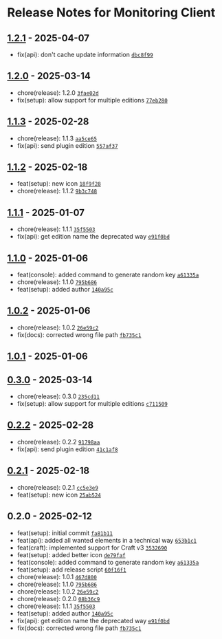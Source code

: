 # Release Notes for Monitoring Client

## [1.2.1] - 2025-04-07

- fix(api): don't cache update information [`dbc8f99`](https://github.com/vandres/craft-monitoring-client/commit/dbc8f994341af7fbba4349633fc0872d9c48060b)

## [1.2.0] - 2025-03-14

- chore(release): 1.2.0 [`3fae02d`](https://github.com/vandres/craft-monitoring-client/commit/3fae02d497ad1b28c078d6b65d4ada15d70b3163)
- fix(setup): allow support for multiple editions [`77eb280`](https://github.com/vandres/craft-monitoring-client/commit/77eb280d34cb02fced21b1739e62dbc2bafcf593)

## [1.1.3] - 2025-02-28

- chore(release): 1.1.3 [`aa5ce65`](https://github.com/vandres/craft-monitoring-client/commit/aa5ce65f12a047869f1f696bbdd4eeb6651acd47)
- fix(api): send plugin edition [`557af37`](https://github.com/vandres/craft-monitoring-client/commit/557af37484365ecf03cd56537293aabd199d28f2)

## [1.1.2] - 2025-02-18

- feat(setup): new icon [`18f9f28`](https://github.com/vandres/craft-monitoring-client/commit/18f9f287ee1e0bd9dae27cced966ce1255893911)
- chore(release): 1.1.2 [`9b3c748`](https://github.com/vandres/craft-monitoring-client/commit/9b3c748c069eb35db46d2372d7834cde745b44ef)

## [1.1.1] - 2025-01-07

- chore(release): 1.1.1 [`35f5503`](https://github.com/vandres/craft-monitoring-client/commit/35f5503cc2ad19e141a4771f9891e4b7a2425b5f)
- fix(api): get edition name the deprecated way [`e91f0bd`](https://github.com/vandres/craft-monitoring-client/commit/e91f0bd7e42323cd926b3a14d47c4b7639ff9374)

## [1.1.0] - 2025-01-06

- feat(console): added command to generate random key [`a61335a`](https://github.com/vandres/craft-monitoring-client/commit/a61335ab4865e15f3cada5d85f458800abb77733)
- chore(release): 1.1.0 [`795b686`](https://github.com/vandres/craft-monitoring-client/commit/795b6868740e5eb860b947d508d73bb93f7b1aeb)
- feat(setup): added author [`140a95c`](https://github.com/vandres/craft-monitoring-client/commit/140a95cadea719de8522191cd61a796298849757)

## [1.0.2] - 2025-01-06

- chore(release): 1.0.2 [`26e59c2`](https://github.com/vandres/craft-monitoring-client/commit/26e59c298f29e2cac414c03759d22f8f0b339e28)
- fix(docs): corrected wrong file path [`fb735c1`](https://github.com/vandres/craft-monitoring-client/commit/fb735c1852052d33c587ab2a128abdca3e5c238e)

## [1.0.1] - 2025-01-06

## [0.3.0] - 2025-03-14

- chore(release): 0.3.0 [`235cd11`](https://github.com/vandres/craft-monitoring-client/commit/235cd113bd94b101f7f76d033e5377ba2b1efbf1)
- fix(setup): allow support for multiple editions [`c711509`](https://github.com/vandres/craft-monitoring-client/commit/c711509384c5beab99ea350513158ca3126e138f)

## [0.2.2] - 2025-02-28

- chore(release): 0.2.2 [`91798aa`](https://github.com/vandres/craft-monitoring-client/commit/91798aa6818bb775092e7d034e568567b8d9b47c)
- fix(api): send plugin edition [`41c1af8`](https://github.com/vandres/craft-monitoring-client/commit/41c1af863c7cf46816a6816c3d17e878eb80ed4e)

## [0.2.1] - 2025-02-18

- chore(release): 0.2.1 [`cc5e3e9`](https://github.com/vandres/craft-monitoring-client/commit/cc5e3e9b0ddddc2ec913b54620ad37a271c52e63)
- feat(setup): new icon [`25ab524`](https://github.com/vandres/craft-monitoring-client/commit/25ab524541240ef81545f861800c095e6ac3ed1e)

## 0.2.0 - 2025-02-12

- feat(setup): initial commit [`fa81b11`](https://github.com/vandres/craft-monitoring-client/commit/fa81b11b7ce02e4580f2056882e90ca634878dd9)
- feat(api): added all wanted elements in a technical way [`653b1c1`](https://github.com/vandres/craft-monitoring-client/commit/653b1c1fb4eb1abf736301e724dc1fc29ce5e0cf)
- feat(craft): implemented support for Craft v3 [`3532690`](https://github.com/vandres/craft-monitoring-client/commit/353269099cfaa0fe6218f43d36c492e17673a1d8)
- feat(setup): added better icon [`de79faf`](https://github.com/vandres/craft-monitoring-client/commit/de79faf8a6c5e72df446020770a72c2f267ba7c9)
- feat(console): added command to generate random key [`a61335a`](https://github.com/vandres/craft-monitoring-client/commit/a61335ab4865e15f3cada5d85f458800abb77733)
- feat(setup): add release script [`60f16f1`](https://github.com/vandres/craft-monitoring-client/commit/60f16f1fe8acd47fe4690df654beade14de23b95)
- chore(release): 1.0.1 [`467d800`](https://github.com/vandres/craft-monitoring-client/commit/467d8009ba4e6191fe9c45a7a036dc67376533f4)
- chore(release): 1.1.0 [`795b686`](https://github.com/vandres/craft-monitoring-client/commit/795b6868740e5eb860b947d508d73bb93f7b1aeb)
- chore(release): 1.0.2 [`26e59c2`](https://github.com/vandres/craft-monitoring-client/commit/26e59c298f29e2cac414c03759d22f8f0b339e28)
- chore(release): 0.2.0 [`08b36c9`](https://github.com/vandres/craft-monitoring-client/commit/08b36c9d8b494a3c427d8d7b0ed91e96fe80c025)
- chore(release): 1.1.1 [`35f5503`](https://github.com/vandres/craft-monitoring-client/commit/35f5503cc2ad19e141a4771f9891e4b7a2425b5f)
- feat(setup): added author [`140a95c`](https://github.com/vandres/craft-monitoring-client/commit/140a95cadea719de8522191cd61a796298849757)
- fix(api): get edition name the deprecated way [`e91f0bd`](https://github.com/vandres/craft-monitoring-client/commit/e91f0bd7e42323cd926b3a14d47c4b7639ff9374)
- fix(docs): corrected wrong file path [`fb735c1`](https://github.com/vandres/craft-monitoring-client/commit/fb735c1852052d33c587ab2a128abdca3e5c238e)

[1.2.1]: https://github.com/vandres/craft-monitoring-client/compare/1.2.0...1.2.1
[1.2.0]: https://github.com/vandres/craft-monitoring-client/compare/1.1.3...1.2.0
[1.1.3]: https://github.com/vandres/craft-monitoring-client/compare/1.1.2...1.1.3
[1.1.2]: https://github.com/vandres/craft-monitoring-client/compare/1.1.1...1.1.2
[1.1.1]: https://github.com/vandres/craft-monitoring-client/compare/1.1.0...1.1.1
[1.1.0]: https://github.com/vandres/craft-monitoring-client/compare/1.0.2...1.1.0
[1.0.2]: https://github.com/vandres/craft-monitoring-client/compare/1.0.1...1.0.2
[1.0.1]: https://github.com/vandres/craft-monitoring-client/compare/0.3.0...1.0.1
[0.3.0]: https://github.com/vandres/craft-monitoring-client/compare/0.2.2...0.3.0
[0.2.2]: https://github.com/vandres/craft-monitoring-client/compare/0.2.1...0.2.2
[0.2.1]: https://github.com/vandres/craft-monitoring-client/compare/0.2.0...0.2.1
